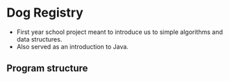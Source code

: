 # Dog Registry
- First year school project meant to introduce us to simple algorithms and data structures.
- Also served as an introduction to Java.

## Program structure
